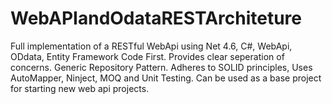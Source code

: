# WebAPIandOdataRESTArchiteture
Full implementation of a RESTful WebApi using Net 4.6, C#, WebApi, ODdata, Entity Framework Code First.
Provides clear seperation of concerns. Generic Repository Pattern.
Adheres to SOLID principles, Uses AutoMapper, Ninject, MOQ and Unit Testing.
Can be used as a base project for starting new web api projects.

